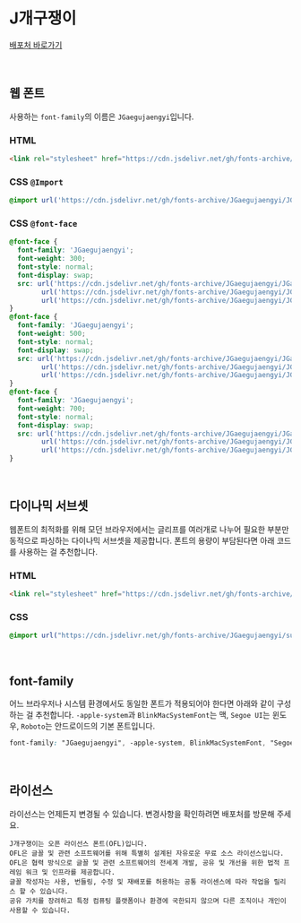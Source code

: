 # J개구쟁이

[배포처 바로가기](https://jikjisoft.com/freefont/5f6eec3188228e152ce08381)

&nbsp;

## 웹 폰트

사용하는 `font-family`의 이름은 `JGaegujaengyi`입니다.

### HTML

```html
<link rel="stylesheet" href="https://cdn.jsdelivr.net/gh/fonts-archive/JGaegujaengyi/JGaegujaengyi.css" type="text/css"/>
```

### CSS `@Import`

```css
@import url('https://cdn.jsdelivr.net/gh/fonts-archive/JGaegujaengyi/JGaegujaengyi.css');
```

### CSS `@font-face`

```css
@font-face {
  font-family: 'JGaegujaengyi';
  font-weight: 300;
  font-style: normal;
  font-display: swap;
  src: url('https://cdn.jsdelivr.net/gh/fonts-archive/JGaegujaengyi/JGaegujaengyi-Light.woff2') format('woff2'),
        url('https://cdn.jsdelivr.net/gh/fonts-archive/JGaegujaengyi/JGaegujaengyi-Light.woff') format('woff'),
        url('https://cdn.jsdelivr.net/gh/fonts-archive/JGaegujaengyi/JGaegujaengyi-Light.otf') format('opentype');
}
@font-face {
  font-family: 'JGaegujaengyi';
  font-weight: 500;
  font-style: normal;
  font-display: swap;
  src: url('https://cdn.jsdelivr.net/gh/fonts-archive/JGaegujaengyi/JGaegujaengyi-Medium.woff2') format('woff2'),
        url('https://cdn.jsdelivr.net/gh/fonts-archive/JGaegujaengyi/JGaegujaengyi-Medium.woff') format('woff'),
        url('https://cdn.jsdelivr.net/gh/fonts-archive/JGaegujaengyi/JGaegujaengyi-Medium.otf') format('opentype');
}
@font-face {
  font-family: 'JGaegujaengyi';
  font-weight: 700;
  font-style: normal;
  font-display: swap;
  src: url('https://cdn.jsdelivr.net/gh/fonts-archive/JGaegujaengyi/JGaegujaengyi-Bold.woff2') format('woff2'),
        url('https://cdn.jsdelivr.net/gh/fonts-archive/JGaegujaengyi/JGaegujaengyi-Bold.woff') format('woff'),
        url('https://cdn.jsdelivr.net/gh/fonts-archive/JGaegujaengyi/JGaegujaengyi-Bold.otf') format('opentype');
}
```

&nbsp;

## 다이나믹 서브셋

웹폰트의 최적화를 위해 모던 브라우저에서는 글리프를 여러개로 나누어 필요한 부분만 동적으로 파싱하는 다이나믹 서브셋을 제공합니다. 폰트의 용량이 부담된다면 아래 코드를 사용하는 걸 추천합니다.

### HTML

```html
<link rel="stylesheet" href="https://cdn.jsdelivr.net/gh/fonts-archive/JGaegujaengyi/subsets/JGaegujaengyi-dynamic-subset.css" type="text/css"/>
```

### CSS

```css
@import url("https://cdn.jsdelivr.net/gh/fonts-archive/JGaegujaengyi/subsets/JGaegujaengyi-dynamic-subset.css");
```

&nbsp;

## font-family

어느 브라우저나 시스템 환경에서도 동일한 폰트가 적용되어야 한다면 아래와 같이 구성하는 걸 추천합니다. `-apple-system`과 `BlinkMacSystemFont`는 맥, `Segoe UI`는 윈도우, `Roboto`는 안드로이드의 기본 폰트입니다.

```css
font-family: "JGaegujaengyi", -apple-system, BlinkMacSystemFont, "Segoe UI",Roboto, Oxygen, Ubuntu, Cantarell, "Open Sans", "Helvetica Neue", sans-serif;
```

&nbsp;

## 라이선스

라이선스는 언제든지 변경될 수 있습니다. 변경사항을 확인하려면 배포처를 방문해 주세요.

```
J개구쟁이는 오픈 라이선스 폰트(OFL)입니다.
OFL은 글꼴 및 관련 소프트웨어를 위해 특별히 설계된 자유로운 무료 소스 라이선스입니다.
OFL은 협력 방식으로 글꼴 및 관련 소프트웨어의 전세계 개발, 공유 및 개선을 위한 법적 프레임 워크 및 인프라를 제공합니다.
글꼴 작성자는 사용, 번들링, 수정 및 재배포를 허용하는 공통 라이센스에 따라 작업을 릴리스 할 수 있습니다.
공유 가치를 장려하고 특정 컴퓨팅 플랫폼이나 환경에 국한되지 않으며 다른 조직이나 개인이 사용할 수 있습니다.
```
